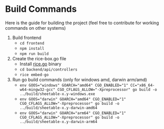 # Build Commands

Here is the guide for building the project (feel free to contribute for working commands on other systems)

1. Build frontend
   - `cd frontend`
   - `npm install`
   - `npm run build`
2. Create the rice-box.go file
   - Install [rice.go](https://github.com/GeertJohan/go.rice) binary
   - `cd backend/api/controllers`
   - `rice embed-go`
3. Run go build commands (only for windows amd, darwin arm/amd)
   - `env GOOS="windows" GOARCH="amd64" CGO_ENABLED="1" CC="x86_64-w64-mingw32-gcc" CGO_CFLAGS_ALLOW="-Xpreprocessor" go build -o ../build/sheetable-x.y-windows.exe`
   - `env GOOS="darwin" GOARCH="amd64" CGO_ENABLED="1" CGO_CFLAGS_ALLOW="-Xpreprocessor" go build -o ../build/sheetable-x.y-darwin-amd64`
   - `env GOOS="darwin" GOARCH="arm64" CGO_ENABLED="1" CGO_CFLAGS_ALLOW="-Xpreprocessor" go build -o ../build/sheetable-x.y-darwin-arm64`
